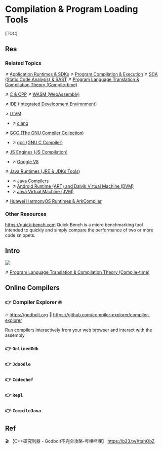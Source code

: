 # Compilation & Program Loading Tools

[TOC]



## Res
### Related Topics
↗ [Application Runtimes & SDKs](../🚠%20Application%20Runtimes%20&%20SDKs/Application%20Runtimes%20&%20SDKs.md)
↗ [Program Compilation & Execution](../../../🛣️%20Program%20Compilation%20&%20Execution/Program%20Compilation%20&%20Execution.md)
↗ [SCA (Static Code Analysis) & SAST](../../../../CyberSecurity/🏰%20Cybersecurity%20Basics%20&%20InfoSec/🍦%20Software%20Security/🪆%20Software%20Analysis%20&%20Binary%20Engineering/📌%20Software%20Analysis%20Basics%20Methodologies/👚%20SCA%20(Static%20Code%20Analysis)%20&%20SAST/SCA%20(Static%20Code%20Analysis)%20&%20SAST.md)
↗ [Program Language Translation & Compilation Theory (Compile-time)](../../../🛣️%20Program%20Compilation%20&%20Execution/🚮%20Program%20Language%20Translation%20&%20Compilation%20Theory%20(Compile-time)/Program%20Language%20Translation%20&%20Compilation%20Theory%20(Compile-time).md)

↗ [C & CPP](../../Compiled%20Languages/👔%20C-Based%20Languages/🥏%20C%20&%20CPP/C%20&%20CPP.md)
↗ [WASM (WebAssembly)](../../../../Software%20Engineering/☝️%20Application%20Software%20Engineering/🕸️%20Web%20Development%20&%20The%20Internet/🖥️%20Web%20FrontEnd%20Dev/🚜%20WASM%20(WebAssembly)/WASM%20(WebAssembly).md)

↗ [IDE (Integrated Development Environment)](../../../../Software%20Engineering/CASE%20(Computer-Aided%20Software%20Engineering)%20Tools/Lower%20CASE%20Tools/IDE%20(Integrated%20Development%20Environment)/IDE%20(Integrated%20Development%20Environment).md)

↗ [LLVM](🦅%20LLVM/LLVM.md)
- ↗ [clang](🦅%20LLVM/clang.md)

↗ [GCC (The GNU Compiler Collection)](🐐%20GCC%20(The%20GNU%20Compiler%20Collection)/GCC%20(The%20GNU%20Compiler%20Collection).md)
- ↗ [gcc (GNU C Compiler)](🐐%20GCC%20(The%20GNU%20Compiler%20Collection)/gcc%20(GNU%20C%20Compiler)/gcc%20(GNU%20C%20Compiler).md)

↗ [JS Engines (JS Compilation)](../🚠%20Application%20Runtimes%20&%20SDKs/JavaScript%20Runtime%20Environments/JS%20Runtimes/🚒%20JS%20Engines%20(JS%20Compilation)/JS%20Engines%20(JS%20Compilation).md)
- ↗ [Google V8](../🚠%20Application%20Runtimes%20&%20SDKs/JavaScript%20Runtime%20Environments/JS%20Runtimes/🚒%20JS%20Engines%20(JS%20Compilation)/Google%20V8/Google%20V8.md)

↗ [Java Runtimes (JRE & JDKs Tools)](../🚠%20Application%20Runtimes%20&%20SDKs/Java%20Runtimes%20(JRE%20&%20JDKs%20Tools)/Java%20Runtimes%20(JRE%20&%20JDKs%20Tools).md)
- ↗ [Java Compilers](../🚠%20Application%20Runtimes%20&%20SDKs/Java%20Runtimes%20(JRE%20&%20JDKs%20Tools)/Java%20Compilers/Java%20Compilers.md)
- ↗ [Android Runtime (ART) and Dalvik Virtual Machine (DVM)](../🚠%20Application%20Runtimes%20&%20SDKs/Java%20Runtimes%20(JRE%20&%20JDKs%20Tools)/Android%20Runtime%20(ART)%20and%20Dalvik%20Virtual%20Machine%20(DVM)/Android%20Runtime%20(ART)%20and%20Dalvik%20Virtual%20Machine%20(DVM).md)
- ↗ [Java Virtual Machine (JVM)](../🚠%20Application%20Runtimes%20&%20SDKs/Java%20Runtimes%20(JRE%20&%20JDKs%20Tools)/Java%20Virtual%20Machine%20(JVM)/Java%20Virtual%20Machine%20(JVM).md)

↗ [Huawei HarmonyOS Runtimes & ArkCompiler](../../../🥷🏼%20Operating%20Systems%20&%20Kernels%20(Engineering%20Part)/国产操作系统%20💦/Huawei%20Operating%20Systems/📌%20Huawei%20HarmonyOS%20Runtimes%20&%20ArkCompiler/Huawei%20HarmonyOS%20Runtimes%20&%20ArkCompiler.md)


### Other Resources
https://quick-bench.com
Quick Bench is a micro benchmarking tool intended to quickly and simply compare the performance of two or more code snippets.



## Intro
![](../../../../../../Assets/Pics/Screenshot%202023-05-22%20at%209.50.58%20PM.png)

↗ [Program Language Translation & Compilation Theory (Compile-time)](../../../🛣️%20Program%20Compilation%20&%20Execution/🚮%20Program%20Language%20Translation%20&%20Compilation%20Theory%20(Compile-time)/Program%20Language%20Translation%20&%20Compilation%20Theory%20(Compile-time).md)



## Online Compilers
### 👉 Compiler Explorer 🔥
🔥 https://godbolt.org
🚧 https://github.com/compiler-explorer/compiler-explorer

Run compilers interactively from your web browser and interact with the assembly


### 👉 `OnlinedGdb`


### 👉 `Jdoodle`


### 👉 `Codechef`


### 👉 `Repl`


### 👉 `CompileJava`



## Ref
🎬 【C++研究利器 - Godbolt不完全攻略-哔哩哔哩】 https://b23.tv/XtahObZ

[👍 从汇编语言的寄存器来看函数参数传递]: https://www.cnblogs.com/goldsunshine/p/14560301.html#代码在内存中的分布

[Compiling a C Program: Behind the Scenes | GeeksforGeeks]: https://www.geeksforgeeks.org/compiling-a-c-program-behind-the-scenes/

[Compilation process in c | Java T Point]: https://www.javatpoint.com/compilation-process-in-c
